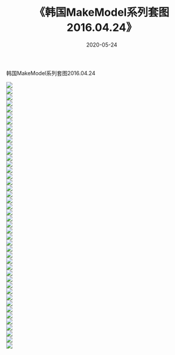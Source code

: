 ﻿---
layout: post
title:  《韩国MakeModel系列套图2016.04.24》
date:   2020-05-24
img: http://imgx.orgx.ga/漏D/网络美图/2020/韩国MakeModel系列套图2016.04.24/000.jpg
categories: [美女, 清纯, 唯美]
---

韩国MakeModel系列套图2016.04.24

  ![](http://imgx.orgx.ga/漏D/网络美图/2020/韩国MakeModel系列套图2016.04.24/001.jpg) <br> ![](http://imgx.orgx.ga/漏D/网络美图/2020/韩国MakeModel系列套图2016.04.24/002.jpg) <br> ![](http://imgx.orgx.ga/漏D/网络美图/2020/韩国MakeModel系列套图2016.04.24/003.jpg) <br> ![](http://imgx.orgx.ga/漏D/网络美图/2020/韩国MakeModel系列套图2016.04.24/004.jpg) <br> ![](http://imgx.orgx.ga/漏D/网络美图/2020/韩国MakeModel系列套图2016.04.24/005.jpg) <br> ![](http://imgx.orgx.ga/漏D/网络美图/2020/韩国MakeModel系列套图2016.04.24/006.jpg) <br> ![](http://imgx.orgx.ga/漏D/网络美图/2020/韩国MakeModel系列套图2016.04.24/007.jpg) <br> ![](http://imgx.orgx.ga/漏D/网络美图/2020/韩国MakeModel系列套图2016.04.24/008.jpg) <br> ![](http://imgx.orgx.ga/漏D/网络美图/2020/韩国MakeModel系列套图2016.04.24/009.jpg) <br> ![](http://imgx.orgx.ga/漏D/网络美图/2020/韩国MakeModel系列套图2016.04.24/010.jpg) <br> ![](http://imgx.orgx.ga/漏D/网络美图/2020/韩国MakeModel系列套图2016.04.24/011.jpg) <br> ![](http://imgx.orgx.ga/漏D/网络美图/2020/韩国MakeModel系列套图2016.04.24/012.jpg) <br> ![](http://imgx.orgx.ga/漏D/网络美图/2020/韩国MakeModel系列套图2016.04.24/013.jpg) <br> ![](http://imgx.orgx.ga/漏D/网络美图/2020/韩国MakeModel系列套图2016.04.24/014.jpg) <br> ![](http://imgx.orgx.ga/漏D/网络美图/2020/韩国MakeModel系列套图2016.04.24/015.jpg) <br> ![](http://imgx.orgx.ga/漏D/网络美图/2020/韩国MakeModel系列套图2016.04.24/016.jpg) <br> ![](http://imgx.orgx.ga/漏D/网络美图/2020/韩国MakeModel系列套图2016.04.24/017.jpg) <br> ![](http://imgx.orgx.ga/漏D/网络美图/2020/韩国MakeModel系列套图2016.04.24/018.jpg) <br> ![](http://imgx.orgx.ga/漏D/网络美图/2020/韩国MakeModel系列套图2016.04.24/019.jpg) <br> ![](http://imgx.orgx.ga/漏D/网络美图/2020/韩国MakeModel系列套图2016.04.24/020.jpg) <br> ![](http://imgx.orgx.ga/漏D/网络美图/2020/韩国MakeModel系列套图2016.04.24/021.jpg) <br> ![](http://imgx.orgx.ga/漏D/网络美图/2020/韩国MakeModel系列套图2016.04.24/022.jpg) <br> ![](http://imgx.orgx.ga/漏D/网络美图/2020/韩国MakeModel系列套图2016.04.24/023.jpg) <br> ![](http://imgx.orgx.ga/漏D/网络美图/2020/韩国MakeModel系列套图2016.04.24/024.jpg) <br> ![](http://imgx.orgx.ga/漏D/网络美图/2020/韩国MakeModel系列套图2016.04.24/025.jpg) <br> ![](http://imgx.orgx.ga/漏D/网络美图/2020/韩国MakeModel系列套图2016.04.24/026.jpg) <br> ![](http://imgx.orgx.ga/漏D/网络美图/2020/韩国MakeModel系列套图2016.04.24/027.jpg) <br> ![](http://imgx.orgx.ga/漏D/网络美图/2020/韩国MakeModel系列套图2016.04.24/028.jpg) <br> ![](http://imgx.orgx.ga/漏D/网络美图/2020/韩国MakeModel系列套图2016.04.24/029.jpg) <br> ![](http://imgx.orgx.ga/漏D/网络美图/2020/韩国MakeModel系列套图2016.04.24/030.jpg) <br> ![](http://imgx.orgx.ga/漏D/网络美图/2020/韩国MakeModel系列套图2016.04.24/031.jpg) <br> ![](http://imgx.orgx.ga/漏D/网络美图/2020/韩国MakeModel系列套图2016.04.24/032.jpg) <br> ![](http://imgx.orgx.ga/漏D/网络美图/2020/韩国MakeModel系列套图2016.04.24/033.jpg) <br> ![](http://imgx.orgx.ga/漏D/网络美图/2020/韩国MakeModel系列套图2016.04.24/034.jpg) <br> ![](http://imgx.orgx.ga/漏D/网络美图/2020/韩国MakeModel系列套图2016.04.24/035.jpg) <br> ![](http://imgx.orgx.ga/漏D/网络美图/2020/韩国MakeModel系列套图2016.04.24/036.jpg) <br> ![](http://imgx.orgx.ga/漏D/网络美图/2020/韩国MakeModel系列套图2016.04.24/037.jpg) <br> ![](http://imgx.orgx.ga/漏D/网络美图/2020/韩国MakeModel系列套图2016.04.24/038.jpg) <br> ![](http://imgx.orgx.ga/漏D/网络美图/2020/韩国MakeModel系列套图2016.04.24/039.jpg) <br> ![](http://imgx.orgx.ga/漏D/网络美图/2020/韩国MakeModel系列套图2016.04.24/040.jpg) <br> ![](http://imgx.orgx.ga/漏D/网络美图/2020/韩国MakeModel系列套图2016.04.24/041.jpg) <br> ![](http://imgx.orgx.ga/漏D/网络美图/2020/韩国MakeModel系列套图2016.04.24/042.jpg) <br> ![](http://imgx.orgx.ga/漏D/网络美图/2020/韩国MakeModel系列套图2016.04.24/043.jpg) <br> ![](http://imgx.orgx.ga/漏D/网络美图/2020/韩国MakeModel系列套图2016.04.24/044.jpg) <br>